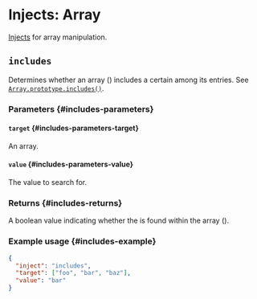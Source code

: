 # Injects: Array

[Injects](/create/injects) for array manipulation.

## `includes`

Determines whether an array (<InjectRef inject="includes" parameter="target" />) includes a certain <InjectRef inject="includes" parameter="value" /> among its entries.
See [`Array.prototype.includes()`](https://developer.mozilla.org/en-US/docs/Web/JavaScript/Reference/Global_Objects/Array/includes).

### Parameters {#includes-parameters}

#### `target` {#includes-parameters-target}

An array.

#### `value` {#includes-parameters-value}

The value to search for.

### Returns {#includes-returns}

A boolean value indicating whether the <InjectRef inject="includes" parameter="value" /> is found within the array (<InjectRef inject="includes" parameter="target" />).

### Example usage {#includes-example}

```json
{
  "inject": "includes",
  "target": ["foo", "bar", "baz"],
  "value": "bar"
}
```
